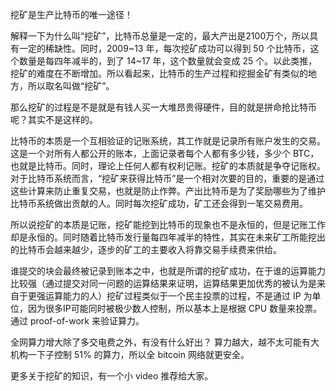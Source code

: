 挖矿是生产比特币的唯一途径！

解释一下为什么叫“挖矿”，比特币总量是一定的，最大产出是2100万个，所以具有一定的稀缺性。同时，2009~13 年，每次挖矿成功可以得到 50 个比特币，这个数量是每四年减半的，到了 14~17 年，这个数量就会变成 25 个。以此类推，挖矿的难度在不断增加。所以看起来，比特币的生产过程和挖掘金矿有类似的地方，所以取名叫做“挖矿”。

那么挖矿的过程是不是就是有钱人买一大堆昂贵得硬件，目的就是拼命抢比特币呢？其实不是这样的。

比特币的本质是一个互相验证的记账系统，其工作就是记录所有账户发生的交易。这是一个对所有人都公开的账本，上面记录者每个人都有多少钱，多少个 BTC，也就是比特币。同时，理论上任何人都有权利记账。挖矿的本质就是争夺记账权。对于比特币系统而言，“挖矿来获得比特币”是一个相对次要的目的，重要的是通过这些计算来防止重复交易，也就是防止作弊。产出比特币是为了奖励哪些为了维护比特币系统做出贡献的人。同时每次挖矿成功，矿工还会得到一笔交易费用。

所以说挖矿的本质是记账，挖矿能挖到比特币的现象也不是永恒的，但是记账工作却是永恒的。同时随着比特币发行量每四年减半的特性，其实在未来矿工所能挖出的比特币会越来越少，逐步的矿工的主要收入将靠交易手续费来供给。

谁提交的块会最终被记录到账本之中，也就是所谓的挖矿成功，在于谁的运算能力比较强（通过提交对同一问题的运算结果来证明，运算结果更加优秀的被认为是来自于更强运算能力的人）挖矿过程类似于一个民主投票的过程，不是通过 IP 为单位，因为很多IP可能同时被极少数人控制，所以基本上是根据 CPU 数量来投票。通过 proof-of-work 来验证算力。

全网算力增大除了多交电费之外，有没有什么好出？
算力越大，越不太可能有大机构一下子控制 51% 的算力，所以全 bitcoin 网络就更安全。

更多关于挖矿的知识，有一个小 video 推荐给大家。